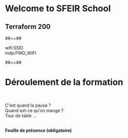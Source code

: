 <!-- .slide: class="first-slide" sfeir-level="2" sfeir-techno="Terraform" -->

# Welcome to SFEIR School

## Terraform 200

##==##
<!-- .slide: class="school-presentation" -->


<div class="wifi">
    <span class="key">wifi:</span><span>SSID</span><br>
    <span class="key">mdp:</span><span>PWD_WIFI</span>
</div>

##==##
<!-- .slide: -->

# Déroulement de la formation

<br/>

C'est quand la pause ?<br>
Quand est-ce qu'on mange ?<br>
Tour de table ...
<br><br>

**Feuille de présence (obligatoire)**

